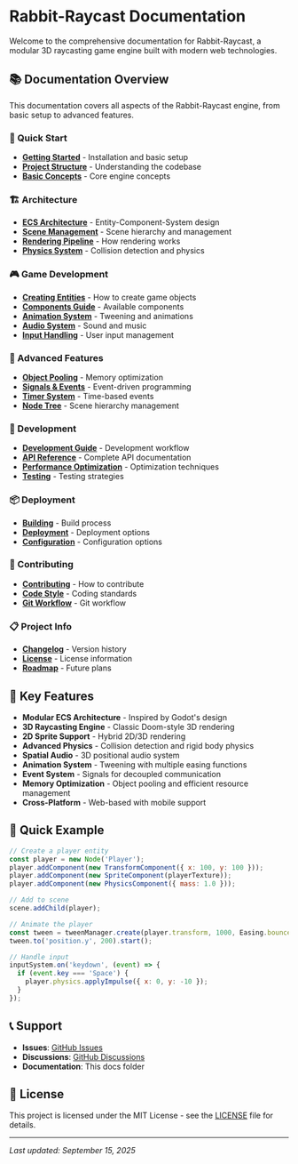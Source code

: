 # Rabbit-Raycast Documentation

Welcome to the comprehensive documentation for Rabbit-Raycast, a modular 3D raycasting game engine built with modern web technologies.

## 📚 Documentation Overview

This documentation covers all aspects of the Rabbit-Raycast engine, from basic setup to advanced features.

### 📖 Quick Start
- **[Getting Started](./getting-started.md)** - Installation and basic setup
- **[Project Structure](./project-structure.md)** - Understanding the codebase
- **[Basic Concepts](./basic-concepts.md)** - Core engine concepts

### 🏗️ Architecture
- **[ECS Architecture](./ecs-architecture.md)** - Entity-Component-System design
- **[Scene Management](./scene-management.md)** - Scene hierarchy and management
- **[Rendering Pipeline](./rendering-pipeline.md)** - How rendering works
- **[Physics System](./physics-system.md)** - Collision detection and physics

### 🎮 Game Development
- **[Creating Entities](./creating-entities.md)** - How to create game objects
- **[Components Guide](./components-guide.md)** - Available components
- **[Animation System](./animation-system.md)** - Tweening and animations
- **[Audio System](./audio-system.md)** - Sound and music
- **[Input Handling](./input-handling.md)** - User input management

### 🔧 Advanced Features
- **[Object Pooling](./object-pooling.md)** - Memory optimization
- **[Signals & Events](./signals-events.md)** - Event-driven programming
- **[Timer System](./timer-system.md)** - Time-based events
- **[Node Tree](./node-tree.md)** - Scene hierarchy management

### 🚀 Development
- **[Development Guide](./development-guide.md)** - Development workflow
- **[API Reference](./api-reference.md)** - Complete API documentation
- **[Performance Optimization](./performance-optimization.md)** - Optimization techniques
- **[Testing](./testing.md)** - Testing strategies

### 📦 Deployment
- **[Building](./building.md)** - Build process
- **[Deployment](./deployment.md)** - Deployment options
- **[Configuration](./configuration.md)** - Configuration options

### 🤝 Contributing
- **[Contributing](./contributing.md)** - How to contribute
- **[Code Style](./code-style.md)** - Coding standards
- **[Git Workflow](./git-workflow.md)** - Git workflow

### 📋 Project Info
- **[Changelog](./CHANGELOG.md)** - Version history
- **[License](./LICENSE.md)** - License information
- **[Roadmap](./roadmap.md)** - Future plans

## 🎯 Key Features

- **Modular ECS Architecture** - Inspired by Godot's design
- **3D Raycasting Engine** - Classic Doom-style 3D rendering
- **2D Sprite Support** - Hybrid 2D/3D rendering
- **Advanced Physics** - Collision detection and rigid body physics
- **Spatial Audio** - 3D positional audio system
- **Animation System** - Tweening with multiple easing functions
- **Event System** - Signals for decoupled communication
- **Memory Optimization** - Object pooling and efficient resource management
- **Cross-Platform** - Web-based with mobile support

## 🏃 Quick Example

```javascript
// Create a player entity
const player = new Node('Player');
player.addComponent(new TransformComponent({ x: 100, y: 100 }));
player.addComponent(new SpriteComponent(playerTexture));
player.addComponent(new PhysicsComponent({ mass: 1.0 }));

// Add to scene
scene.addChild(player);

// Animate the player
const tween = tweenManager.create(player.transform, 1000, Easing.bounceOut);
tween.to('position.y', 200).start();

// Handle input
inputSystem.on('keydown', (event) => {
  if (event.key === 'Space') {
    player.physics.applyImpulse({ x: 0, y: -10 });
  }
});
```

## 📞 Support

- **Issues**: [GitHub Issues](https://github.com/AidanTheBandit/Rabbit-Raycast/issues)
- **Discussions**: [GitHub Discussions](https://github.com/AidanTheBandit/Rabbit-Raycast/discussions)
- **Documentation**: This docs folder

## 📄 License

This project is licensed under the MIT License - see the [LICENSE](./LICENSE.md) file for details.

---

*Last updated: September 15, 2025*
